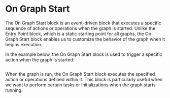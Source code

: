 # On Graph Start

The On Graph Start block is an event-driven block that executes a specific sequence of actions or operations when the graph is started. Unlike the Entry Point block, which is a static starting point for all graphs, the On Graph Start block enables us to customize the behavior of the graph when it begins execution.

In the example below, the On Graph Start block is used to trigger a specific action when the graph is started:

<figure><img src="https://images.unsplash.com/photo-1562516155-e0c1ee44059b?crop=entropy&#x26;cs=srgb&#x26;fm=jpg&#x26;ixid=M3wxOTcwMjR8MHwxfHNlYXJjaHwzfHxzdGFydHxlbnwwfHx8fDE2OTA1NTk5MTh8MA&#x26;ixlib=rb-4.0.3&#x26;q=85" alt=""><figcaption></figcaption></figure>

When the graph is run, the On Graph Start block executes the specified action or operations defined within it. This block is particularly useful when we want to perform certain tasks or initializations when the graph starts running.

